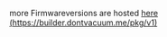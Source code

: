 more Firmwareversions are hosted [here (https://builder.dontvacuum.me/pkg/v1)](https://builder.dontvacuum.me/pkg/v1)
